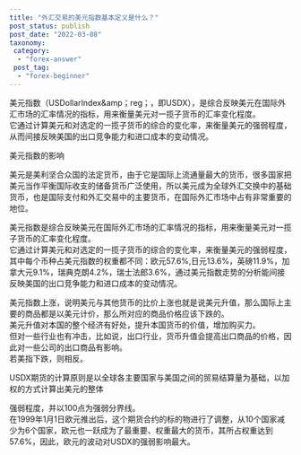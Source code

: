 ```yaml
---
title: "外汇交易的美元指数基本定义是什么？"
post_status: publish
post_date: "2022-03-08"
taxonomy:
 category: 
  - "forex-answer"
 post_tag: 
  - "forex-beginner"
---
```


美元指数（USDollarIndex&amp；reg；，即USDX），是综合反映美元在国际外汇市场的汇率情况的指标，用来衡量美元对一揽子货币的汇率变化程度。  
它通过计算美元和对选定的一揽子货币的综合的变化率，来衡量美元的强弱程度，从而间接反映美国的出口竞争能力和进口成本的变动情况。  

美元指数的影响

美元是美利坚合众国的法定货币，由于它是国际上流通量最大的货币，很多国家把美元当作平衡国际收支的储备货币广泛使用，所以美元成为全球外汇交换中的基础货币，也是国际支付和外汇交易中的主要货币，在国际外汇市场中占有非常重要的地位。  

美元指数是综合反映美元在国际外汇市场的汇率情况的指标，用来衡量美元对一揽子货币的汇率变化程度。  
它通过计算美元和对选定的一揽子货币的综合的变化率，来衡量美元的强弱程度，其中每个币种占美元指数的权重都不同：欧元57.6%,日元13.6%，英磅11.9%，加拿大元9.1%，瑞典克朗4.2%，瑞士法郎3.6%，通过美元指数走势的分析能间接反映美国的出口竞争能力和进口成本的变动情况。  

美元指数上涨，说明美元与其他货币的比价上涨也就是说美元升值，那么国际上主要的商品都是以美元计价，那么所对应的商品价格应该下跌的。  
美元升值对本国的整个经济有好处，提升本国货币的价值，增加购买力。  
但对一些行业也有冲击，比如说，出口行业，货币升值会提高出口商品的价格，因此对一些公司的出口商品有影响。  
若美指下跌，则相反。  

USDX期货的计算原则是以全球各主要国家与美国之间的贸易结算量为基础，以加权的方式计算出美元的整体

强弱程度，并以100点为强弱分界线。  
在1999年1月1日欧元推出后，这个期货合约的标的物进行了调整，从10个国家减少为6个国家，欧元也一跃成为了最重要、权重最大的货币，其所占权重达到57.6%，因此，欧元的波动对USDX的强弱影响最大。
